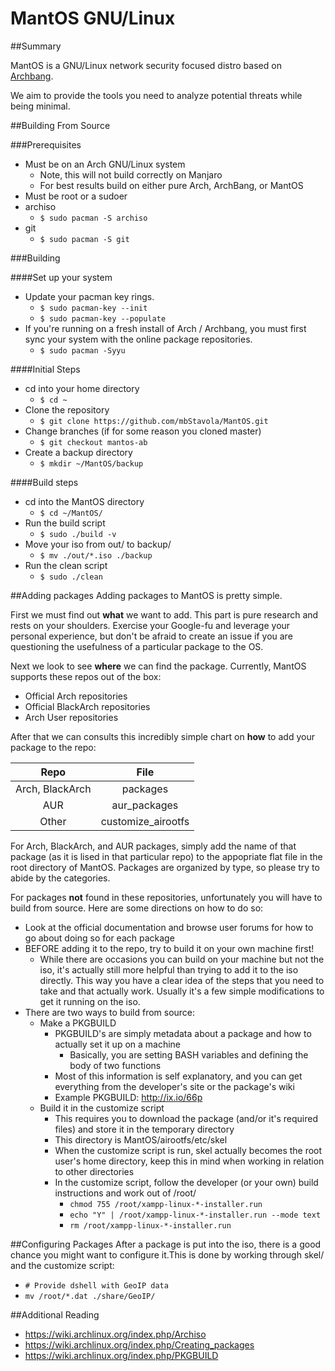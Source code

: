 # MantOS GNU/Linux

##Summary

MantOS is a GNU/Linux network security focused distro based on [Archbang](https://github.com/mrgreen3/archbang).

We aim to provide the tools you need to analyze potential threats while being minimal.

##Building From Source

###Prerequisites

 * Must be on an Arch GNU/Linux system
   * Note, this will not build correctly on Manjaro
   * For best results build on either pure Arch, ArchBang, or MantOS
 * Must be root or a sudoer
 * archiso
   * ```$ sudo pacman -S archiso```
 * git
   * ```$ sudo pacman -S git```

###Building

####Set up your system
 * Update your pacman key rings.
   * ```$ sudo pacman-key --init```
   * ```$ sudo pacman-key --populate```
 * If you're running on a fresh install of Arch / Archbang, you must first sync
   your system with the online package repositories. 
   * ```$ sudo pacman -Syyu```

####Initial Steps
 * cd into your home directory
   * ```$ cd ~```
 * Clone the repository
   * ```$ git clone https://github.com/mbStavola/MantOS.git```
 * Change branches (if for some reason you cloned master)
   * ```$ git checkout mantos-ab```
 * Create a backup directory
   * ```$ mkdir ~/MantOS/backup```

####Build steps
 * cd into the MantOS directory
   * ```$ cd ~/MantOS/```
 * Run the build script
   * ```$ sudo ./build -v```
 * Move your iso from out/ to backup/
   * ```$ mv ./out/*.iso ./backup```
 * Run the clean script
   * ```$ sudo ./clean```

##Adding packages
Adding packages to MantOS is pretty simple.

First we must find out **what** we want to add. This part is pure research and rests on your shoulders. Exercise your Google-fu and leverage your personal experience, but don't be afraid to create an issue if you are questioning the usefulness of a particular package to the OS.

Next we look to see **where** we can find the package. Currently, MantOS supports these repos out of the box:

  * Official Arch repositories
  * Official BlackArch repositories
  * Arch User repositories

After that we can consults this incredibly simple chart on **how** to add your package to the repo:

| Repo          			   | File       	    |
|:----------------------------:|:------------------:|
| Arch, BlackArch | packages      		|
| AUR     					   | aur_packages	    |
| Other						   | customize_airootfs |

For Arch, BlackArch, and AUR packages, simply add the name of that package (as it is lised in that particular repo) to the appopriate flat file in the root directory of MantOS. Packages are organized by type, so please try to abide by the categories.

For packages **not** found in these repositories, unfortunately you will have to build from source. Here are some directions on how to do so:

 * Look at the official documentation and browse user forums for how to go about doing so for each package
 * BEFORE adding it to the repo, try to build it on your own machine first!
   * While there are occasions you can build on your machine but not the iso, it's actually still more helpful than trying to add it to the iso directly. This way you have a clear idea of the steps that you need to take and that actually work. Usually it's a few simple modifications to get it running on the iso.
 * There are two ways to build from source:
   * Make a PKGBUILD
     * PKGBUILD's are simply metadata about a package and how to actually set it up on a machine
       * Basically, you are setting BASH variables and defining the body of two functions
     * Most of this information is self explanatory, and you can get everything from the developer's site or the package's wiki
     * Example PKGBUILD: http://ix.io/66p
   * Build it in the customize script
      * This requires you to download the package (and/or it's required files) and store it in the temporary directory
      * This directory is MantOS/airootfs/etc/skel
      * When the customize script is run, skel actually becomes the root user's home directory, keep this in mind when working in relation to other directories
      * In the customize script, follow the developer (or your own) build instructions and work out of /root/
		* ```chmod 755 /root/xampp-linux-*-installer.run```
        * ```echo "Y" | /root/xampp-linux-*-installer.run --mode text```
        * ```rm /root/xampp-linux-*-installer.run```

##Configuring Packages
After a package is put into the iso, there is a good chance you might want to configure it.This is done by working through skel/ and the customize script:

 * ```# Provide dshell with GeoIP data```
 * ```mv /root/*.dat ./share/GeoIP/```

##Additional Reading

 * https://wiki.archlinux.org/index.php/Archiso
 * https://wiki.archlinux.org/index.php/Creating_packages
 * https://wiki.archlinux.org/index.php/PKGBUILD
